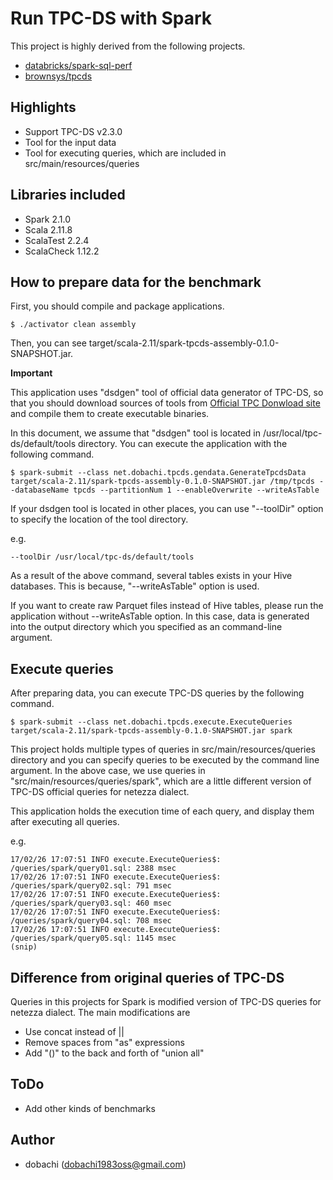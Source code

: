 # Run TPC-DS with Spark

This project is highly derived from the following projects.

* [databricks/spark-sql-perf](https://github.com/databricks/spark-sql-perf)
* [brownsys/tpcds](https://github.com/brownsys/tpcds)

## Highlights

- Support TPC-DS v2.3.0
- Tool for the input data
- Tool for executing queries, which are included in src/main/resources/queries

## Libraries included

- Spark 2.1.0
- Scala 2.11.8
- ScalaTest 2.2.4
- ScalaCheck 1.12.2

## How to prepare data for the benchmark

First, you should compile and package applications.

```
$ ./activator clean assembly
```

Then, you can see target/scala-2.11/spark-tpcds-assembly-0.1.0-SNAPSHOT.jar.

**Important**

This application uses "dsdgen" tool of official data generator of TPC-DS,
so that you should download sources of tools from 
[Official TPC Donwload site](http://www.tpc.org/tpc_documents_current_versions/current_specifications.asp)
and compile them to create executable binaries.

In this document, we assume that "dsdgen" tool is located in /usr/local/tpc-ds/default/tools directory.
You can execute the application with the following command.

```
$ spark-submit --class net.dobachi.tpcds.gendata.GenerateTpcdsData target/scala-2.11/spark-tpcds-assembly-0.1.0-SNAPSHOT.jar /tmp/tpcds --databaseName tpcds --partitionNum 1 --enableOverwrite --writeAsTable
```

If your dsdgen tool is located in other places, you can use "--toolDir" option
to specify the location of the tool directory.

e.g.

```
--toolDir /usr/local/tpc-ds/default/tools
```

As a result of the above command,
several tables exists in your Hive databases.
This is because, "--writeAsTable" option is used.

If you want to create raw Parquet files instead of Hive tables,
please run the application without --writeAsTable option.
In this case, data is generated into the output directory which you specified
as an command-line argument.

## Execute queries

After preparing data, you can execute TPC-DS queries by the following command.

```
$ spark-submit --class net.dobachi.tpcds.execute.ExecuteQueries target/scala-2.11/spark-tpcds-assembly-0.1.0-SNAPSHOT.jar spark 
```

This project holds multiple types of queries in src/main/resources/queries directory
and you can specify queries to be executed by the command line argument.
In the above case, we use queries in "src/main/resources/queries/spark",
which are a little different version of TPC-DS official queries for netezza dialect.

This application holds the execution time of each query,
and display them after executing all queries.

e.g.

```
17/02/26 17:07:51 INFO execute.ExecuteQueries$: /queries/spark/query01.sql: 2388 msec
17/02/26 17:07:51 INFO execute.ExecuteQueries$: /queries/spark/query02.sql: 791 msec
17/02/26 17:07:51 INFO execute.ExecuteQueries$: /queries/spark/query03.sql: 460 msec
17/02/26 17:07:51 INFO execute.ExecuteQueries$: /queries/spark/query04.sql: 708 msec
17/02/26 17:07:51 INFO execute.ExecuteQueries$: /queries/spark/query05.sql: 1145 msec
(snip)
```

## Difference from original queries of TPC-DS

Queries in this projects for Spark is modified version of TPC-DS queries for netezza dialect.
The main modifications are

* Use concat instead of ||
* Remove spaces from "as" expressions
* Add "()" to the back and forth of "union all"

## ToDo

- Add other kinds of benchmarks

## Author
- dobachi (dobachi1983oss@gmail.com)
